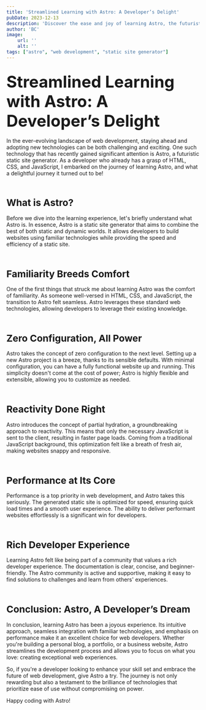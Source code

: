 ```yaml
---
title: 'Streamlined Learning with Astro: A Developer’s Delight'
pubDate: 2023-12-13
description: 'Discover the ease and joy of learning Astro, the futuristic static site generator.'
author: 'BC'
image:
    url: ''
    alt: ''
tags: ["astro", "web development", "static site generator"]
---
```


## <span style="font-size: 2em;">**Streamlined Learning with Astro: A Developer’s Delight**</span>


In the ever-evolving landscape of web development, staying ahead and adopting new technologies can be both challenging and exciting. One such technology that has recently gained significant attention is Astro, a futuristic static site generator. As a developer who already has a grasp of HTML, CSS, and JavaScript, I embarked on the journey of learning Astro, and what a delightful journey it turned out to be!

<br>

### <span style="font-size: 1.5em;">**What is Astro?**</span>

Before we dive into the learning experience, let's briefly understand what Astro is. In essence, Astro is a static site generator that aims to combine the best of both static and dynamic worlds. It allows developers to build websites using familiar technologies while providing the speed and efficiency of a static site.

<br>

### <span style="font-size: 1.5em;">**Familiarity Breeds Comfort**</span>

One of the first things that struck me about learning Astro was the comfort of familiarity. As someone well-versed in HTML, CSS, and JavaScript, the transition to Astro felt seamless. Astro leverages these standard web technologies, allowing developers to leverage their existing knowledge.

<br>

### <span style="font-size: 1.5em;">**Zero Configuration, All Power**</span>

Astro takes the concept of zero configuration to the next level. Setting up a new Astro project is a breeze, thanks to its sensible defaults. With minimal configuration, you can have a fully functional website up and running. This simplicity doesn't come at the cost of power; Astro is highly flexible and extensible, allowing you to customize as needed.

<br>

### <span style="font-size: 1.5em;">**Reactivity Done Right**</span>

Astro introduces the concept of partial hydration, a groundbreaking approach to reactivity. This means that only the necessary JavaScript is sent to the client, resulting in faster page loads. Coming from a traditional JavaScript background, this optimization felt like a breath of fresh air, making websites snappy and responsive.

<br>

### <span style="font-size: 1.5em;">**Performance at Its Core**</span>

Performance is a top priority in web development, and Astro takes this seriously. The generated static site is optimized for speed, ensuring quick load times and a smooth user experience. The ability to deliver performant websites effortlessly is a significant win for developers.

<br>

### <span style="font-size: 1.5em;">**Rich Developer Experience**</span>

Learning Astro felt like being part of a community that values a rich developer experience. The documentation is clear, concise, and beginner-friendly. The Astro community is active and supportive, making it easy to find solutions to challenges and learn from others' experiences.

<br>

### <span style="font-size: 1.5em;">**Conclusion: Astro, A Developer’s Dream**</span>

In conclusion, learning Astro has been a joyous experience. Its intuitive approach, seamless integration with familiar technologies, and emphasis on performance make it an excellent choice for web developers. Whether you're building a personal blog, a portfolio, or a business website, Astro streamlines the development process and allows you to focus on what you love: creating exceptional web experiences.

So, if you're a developer looking to enhance your skill set and embrace the future of web development, give Astro a try. The journey is not only rewarding but also a testament to the brilliance of technologies that prioritize ease of use without compromising on power.

Happy coding with Astro!
